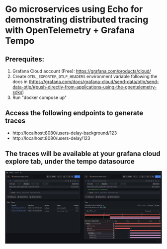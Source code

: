 # Go microservices using Echo for demonstrating distributed tracing with OpenTelemetry + Grafana Tempo

## Prerequites:

1. Grafana Cloud account (Free): https://grafana.com/products/cloud/
2. Create `OTEL_EXPORTER_OTLP_HEADERS` environment variable following the docs in (https://grafana.com/docs/grafana-cloud/send-data/otlp/send-data-otlp/#push-directly-from-applications-using-the-opentelemetry-sdks)
3. Run "docker compose up"

## Access the following endpoints to generate traces

- http://localhost:8080/users-delay-background/123
- http://localhost:8080/users-delay/123

## The traces will be available at your grafana cloud explore tab, under the tempo datasource

![Grafana screenshot](grafana-screenshot.PNG)
